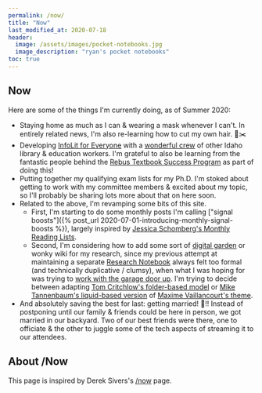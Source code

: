 ```yaml
---
permalink: /now/
title: "Now"
last_modified_at: 2020-07-18
header: 
  image: /assets/images/pocket-notebooks.jpg
  image_description: "ryan's pocket notebooks"
toc: true
---
```

## Now  

Here are some of the things I'm currently doing, as of Summer 2020:  

- Staying home as much as I can & wearing a mask whenever I can't. In entirely related news, I'm also re-learning how to cut my own hair. 💈✂️  
- Developing [InfoLit for Everyone](https://infolit-idaho.github.io/infolit-for-everyone/about/) with a [wonderful crew](https://www1.rebus.community/#/project/379f6355-8f50-4b7f-9408-ab88cb3eafd5) of other Idaho library & education workers. I'm grateful to also be learning from the fantastic people behind the [Rebus Textbook Success Program](https://www.rebus.community/c/textbook-success-program/120) as part of doing this!  
- Putting together my qualifying exam lists for my Ph.D. I'm stoked about getting to work with my committee members & excited about my topic, so I'll probably be sharing lots more about that on here soon.  
- Related to the above, I'm revamping some bits of this site.  
  - First, I'm starting to do some monthly posts I'm calling ["signal boosts"]({% post_url 2020-07-01-introducing-monthly-signal-boosts %}), largely inspired by [Jessica Schomberg's Monthly Reading Lists](https://schomj.weebly.com).  
  - Second, I'm considering how to add some sort of [digital garden](https://maggieappleton.com/garden-history) or wonky wiki for my research, since my previous attempt at maintaining a separate [Research Notebook](http://www.ryanpatrickrandall.com/research-notebook/) always felt too formal (and technically duplicative / clumsy), when what I was hoping for was trying to [work with the garage door up](https://notes.andymatuschak.org/z21cgR9K3UcQ5a7yPsj2RUim3oM2TzdBByZu). I'm trying to decide between adapting [Tom Critchlow's folder-based model](https://tomcritchlow.com/2019/02/17/building-digital-garden/) or [Mike Tannenbaum's liquid-based version](https://mind.miketannenbaum.com) of [Maxime Vaillancourt's theme](https://maximevaillancourt.com/blog/setting-up-your-own-digital-garden-with-jekyll).  
- And absolutely saving the best for last: getting married! 🎉‼️ Instead of postponing until our family & friends could be here in person, we got married in our backyard. Two of our best friends were there, one to officiate & the other to juggle some of the tech aspects of streaming it to our attendees.  

## About /Now  

This page is inspired by Derek Sivers's [/now](https://sivers.org/nowff) page.  
